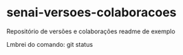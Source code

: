 # senai-versoes-colaboracoes
Repositório de versões e colaborações
readme de exemplo

Lmbrei do comando: git status
